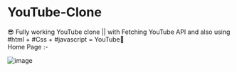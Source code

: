 # YouTube-Clone
😎 Fully working YouTube clone || with Fetching YouTube API and also using #html + #Css + #javascript = YouTube🤖
<br>
Home Page :- 

![image](https://user-images.githubusercontent.com/99672087/161593271-c09b30f1-a7f5-4479-a0e7-93460f61cafe.png)
